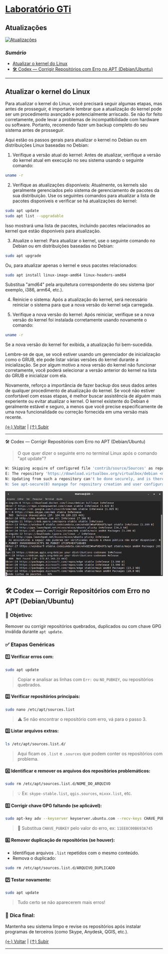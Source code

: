 # [Laboratório GTi](../../README.md#laborat%C3%B3rio-gti "Laboratório GTi")

## Atualizações

[![Atualizações](./images/Upgrade_button.jpg "Atualizações")](./images/Upgrade_button.jpg "Atualizações")

### *Sumário*

- [Atualizar o kernel do Linux](#atualizar-o-kernel-do-linux "Atualizar o kernel do Linux")
- [🛠️ Codex — Corrigir Repositórios com Erro no APT (Debian/Ubuntu)](#alguns-erros-durante-a-atualiza%C3%A7%C3%A3o-de-pacotes "Codex — Corrigir Repositórios com Erro no APT (Debian/Ubuntu)")

---

## Atualizar o kernel do Linux

Para atualizar o kernel do Linux, você precisará seguir algumas etapas, mas antes de prosseguir, é importante lembrar que a atualização do kernel pode ser um procedimento avançado e potencialmente arriscado. Se não for feito corretamente, pode levar a problemas de incompatibilidade com hardware ou software. Portanto, recomendo fazer um backup completo do seu sistema antes de prosseguir.

Aqui estão os passos gerais para atualizar o kernel no Debian ou em distribuições Linux baseadas no Debian:

1. Verifique a versão atual do kernel:
Antes de atualizar, verifique a versão do kernel atual em execução no seu sistema usando o seguinte comando:

```bash
uname -r
```

2. Verifique as atualizações disponíveis:
Atualmente, os kernels são geralmente gerenciados pelo sistema de gerenciamento de pacotes da sua distribuição. Use os seguintes comandos para atualizar a lista de pacotes disponíveis e verificar se há atualizações do kernel:

```bash
sudo apt update
sudo apt list --upgradable
```

Isso mostrará uma lista de pacotes, incluindo pacotes relacionados ao kernel que estão disponíveis para atualização.

3. Atualize o kernel:
Para atualizar o kernel, use o seguinte comando no Debian ou em distribuições baseadas no Debian:

```bash
sudo apt upgrade
```

Ou, para atualizar apenas o kernel e seus pacotes relacionados:

```bash
sudo apt install linux-image-amd64 linux-headers-amd64
```

Substitua "amd64" pela arquitetura correspondente do seu sistema (por exemplo, i386, arm64, etc.).

4. Reinicie o sistema:
Após a atualização do kernel, será necessário reiniciar o sistema para que a nova versão do kernel seja carregada.

5. Verifique a nova versão do kernel:
Após reiniciar, verifique se a nova versão do kernel foi instalada corretamente usando novamente o comando:

```bash
uname -r
```

Se a nova versão do kernel for exibida, a atualização foi bem-sucedida.

Lembre-se de que, se você estiver usando um gerenciador de inicialização como o GRUB, ele pode listar várias versões do kernel durante a inicialização. Se por algum motivo a nova versão do kernel não funcionar corretamente, você poderá selecionar a versão anterior do kernel na lista do GRUB e inicializar com ela.

Novamente, reforço a importância de fazer backup dos seus dados antes de qualquer procedimento de atualização do kernel. Se você não estiver confortável com essas etapas, é melhor buscar assistência de alguém mais experiente ou evitar atualizar o kernel. O kernel existente do Debian é geralmente estável e seguro, a menos que você precise especificamente de uma nova funcionalidade ou correção fornecida em uma versão mais recente.

[(&larr;) Voltar](https://github.com/systemboys/GTi_Laboratory#laborat%C3%B3rio-gti "Voltar ao Sumário") | 
[(&uarr;) Subir](#sum%C3%A1rio "Subir para o topo")

---

🛠️ Codex — Corrigir Repositórios com Erro no APT (Debian/Ubuntu)

> O que quer dizer o seguinte erro no terminal Linux após o comando "apt update"?

```bash
W: Skipping acquire of configured file 'contrib/source/Sources' as repository 'https://download.virtualbox.org/virtualbox/debian buster InRelease' does not seem to provide it (sources.list entry misspelt?)
E: The repository 'https://download.virtualbox.org/virtualbox/debian <mydist> Release' does not have a Release file.
N: Updating from such a repository can't be done securely, and is therefore disabled by default.
N: See apt-secure(8) manpage for repository creation and user configuration details.
```

[![Terminal após o comando apt update](./images/apt_update.png "Terminal após o comando apt update")](./images/apt_update.png "Terminal após o comando apt update")

## 🛠️ **Codex — Corrigir Repositórios com Erro no APT (Debian/Ubuntu)**

### 📌 Objetivo:

Remover ou corrigir repositórios quebrados, duplicados ou com chave GPG inválida durante `apt update`.

### ✅ **Etapas Genéricas**

#### 1️⃣ Verificar erros com:

```bash
sudo apt update
```

> Copiar e analisar as linhas com `Err:` ou `NO_PUBKEY`, ou repositórios quebrados.

#### 2️⃣ Verificar repositórios principais:

```bash
sudo nano /etc/apt/sources.list
```

> ⚠️ Se não encontrar o repositório com erro, vá para o passo 3.

#### 3️⃣ Listar arquivos extras:

```bash
ls /etc/apt/sources.list.d/
```

> Aqui ficam os `.list` e `.sources` que podem conter os repositórios com problema.

#### 4️⃣ Identificar e **remover** os arquivos dos repositórios problemáticos:

```bash
sudo rm /etc/apt/sources.list.d/NOME_DO_ARQUIVO
```

> 💡 Ex:
> `skype-stable.list`, `qgis.sources`, `mixxx.list`, etc.

#### 5️⃣ Corrigir chave GPG faltando (se aplicável):

```bash
sudo apt-key adv --keyserver keyserver.ubuntu.com --recv-keys CHAVE_PUBKEY
```

> 🔑 Substitua `CHAVE_PUBKEY` pelo valor do erro, ex: `11EE8C00B693A745`

#### 6️⃣ Remover duplicação de repositórios (se houver):

* Identifique arquivos `.list` repetidos com o mesmo conteúdo.
* Remova o duplicado:

```bash
sudo rm /etc/apt/sources.list.d/ARQUIVO_DUPLICADO
```

#### 7️⃣ Testar novamente:

```bash
sudo apt update
```

> Tudo certo se não aparecerem mais erros!

### 💾 **Dica final**:

Mantenha seu sistema limpo e revise os repositórios após instalar programas de terceiros (como Skype, Anydesk, QGIS, etc.).

[(&larr;) Voltar](https://github.com/systemboys/GTi_Laboratory#laborat%C3%B3rio-gti "Voltar ao Sumário") | 
[(&uarr;) Subir](#sum%C3%A1rio "Subir para o topo")

---